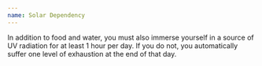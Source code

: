 ```yaml
---
name: Solar Dependency
---
```

In addition to food and water, you must also immerse yourself in a source of UV radiation for at least 1 hour per
day. If you do not, you automatically suffer one level of exhaustion at the end of that day.
